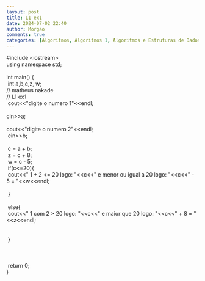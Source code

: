 ```yaml
---
layout: post
title: L1 ex1
date: 2024-07-02 22:40
author: Morgao
comments: true
categories: [Algoritmos, Algoritmos 1, Algoritmos e Estruturas de Dados, beecrowd, Linguagem C, Programação]
---
```

#include &lt;iostream&gt;<br />
using namespace std;<br />
<br />
int main() {<br />
<span style="white-space: pre;"> </span>int a,b,c,z, w;<br />
// matheus nakade<br />
// L1 ex1<br />
<span style="white-space: pre;"> </span>cout&lt;&lt;"digite o numero 1"&lt;&lt;endl;<br />
<span style="white-space: pre;"> </span>cin&gt;&gt;a;<br />
<span style="white-space: pre;"> </span>cout&lt;&lt;"digite o numero 2"&lt;&lt;endl;<br />
<span style="white-space: pre;"> </span>cin&gt;&gt;b;<br />
<span style="white-space: pre;"> </span><br />
<span style="white-space: pre;"> </span>c = a + b;<br />
<span style="white-space: pre;"> </span>z = c + 8;<br />
<span style="white-space: pre;"> </span>w = c - 5;<br />
<span style="white-space: pre;"> </span>if(c&lt;=20){<br />
<span style="white-space: pre;">   </span>cout&lt;&lt;" 1 + 2 &lt;= 20 logo: "&lt;&lt;c&lt;&lt;" e menor ou igual a 20 logo: "&lt;&lt;c&lt;&lt;" - 5 = "&lt;&lt;w&lt;&lt;endl;<br />
<span style="white-space: pre;">  </span><br />
<span style="white-space: pre;"> </span>}<br />
<span style="white-space: pre;"> </span><br />
<span style="white-space: pre;"> </span>else{<br />
<span style="white-space: pre;">  </span>cout&lt;&lt;" 1 com 2 &gt; 20 logo: "&lt;&lt;c&lt;&lt;" e maior que 20 logo: "&lt;&lt;c&lt;&lt;" + 8 = "&lt;&lt;z&lt;&lt;endl;<br />
<span style="white-space: pre;"> </span><br />
<span style="white-space: pre;"> </span>}<br />
<span style="white-space: pre;"> </span><br />
<span style="white-space: pre;"> </span><br />
<br />
<span style="white-space: pre;"> </span>return 0;<br />
}
